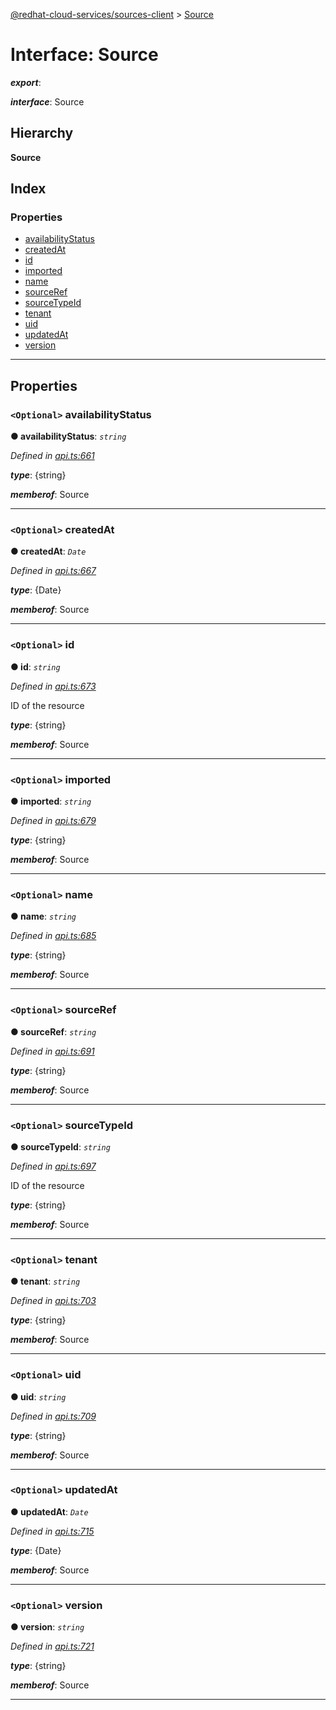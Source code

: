 [@redhat-cloud-services/sources-client](../README.md) > [Source](../interfaces/source.md)

# Interface: Source

*__export__*: 

*__interface__*: Source

## Hierarchy

**Source**

## Index

### Properties

* [availabilityStatus](source.md#availabilitystatus)
* [createdAt](source.md#createdat)
* [id](source.md#id)
* [imported](source.md#imported)
* [name](source.md#name)
* [sourceRef](source.md#sourceref)
* [sourceTypeId](source.md#sourcetypeid)
* [tenant](source.md#tenant)
* [uid](source.md#uid)
* [updatedAt](source.md#updatedat)
* [version](source.md#version)

---

## Properties

<a id="availabilitystatus"></a>

### `<Optional>` availabilityStatus

**● availabilityStatus**: *`string`*

*Defined in [api.ts:661](https://github.com/RedHatInsights/javascript-clients/blob/master/packages/sources/api.ts#L661)*

*__type__*: {string}

*__memberof__*: Source

___
<a id="createdat"></a>

### `<Optional>` createdAt

**● createdAt**: *`Date`*

*Defined in [api.ts:667](https://github.com/RedHatInsights/javascript-clients/blob/master/packages/sources/api.ts#L667)*

*__type__*: {Date}

*__memberof__*: Source

___
<a id="id"></a>

### `<Optional>` id

**● id**: *`string`*

*Defined in [api.ts:673](https://github.com/RedHatInsights/javascript-clients/blob/master/packages/sources/api.ts#L673)*

ID of the resource

*__type__*: {string}

*__memberof__*: Source

___
<a id="imported"></a>

### `<Optional>` imported

**● imported**: *`string`*

*Defined in [api.ts:679](https://github.com/RedHatInsights/javascript-clients/blob/master/packages/sources/api.ts#L679)*

*__type__*: {string}

*__memberof__*: Source

___
<a id="name"></a>

### `<Optional>` name

**● name**: *`string`*

*Defined in [api.ts:685](https://github.com/RedHatInsights/javascript-clients/blob/master/packages/sources/api.ts#L685)*

*__type__*: {string}

*__memberof__*: Source

___
<a id="sourceref"></a>

### `<Optional>` sourceRef

**● sourceRef**: *`string`*

*Defined in [api.ts:691](https://github.com/RedHatInsights/javascript-clients/blob/master/packages/sources/api.ts#L691)*

*__type__*: {string}

*__memberof__*: Source

___
<a id="sourcetypeid"></a>

### `<Optional>` sourceTypeId

**● sourceTypeId**: *`string`*

*Defined in [api.ts:697](https://github.com/RedHatInsights/javascript-clients/blob/master/packages/sources/api.ts#L697)*

ID of the resource

*__type__*: {string}

*__memberof__*: Source

___
<a id="tenant"></a>

### `<Optional>` tenant

**● tenant**: *`string`*

*Defined in [api.ts:703](https://github.com/RedHatInsights/javascript-clients/blob/master/packages/sources/api.ts#L703)*

*__type__*: {string}

*__memberof__*: Source

___
<a id="uid"></a>

### `<Optional>` uid

**● uid**: *`string`*

*Defined in [api.ts:709](https://github.com/RedHatInsights/javascript-clients/blob/master/packages/sources/api.ts#L709)*

*__type__*: {string}

*__memberof__*: Source

___
<a id="updatedat"></a>

### `<Optional>` updatedAt

**● updatedAt**: *`Date`*

*Defined in [api.ts:715](https://github.com/RedHatInsights/javascript-clients/blob/master/packages/sources/api.ts#L715)*

*__type__*: {Date}

*__memberof__*: Source

___
<a id="version"></a>

### `<Optional>` version

**● version**: *`string`*

*Defined in [api.ts:721](https://github.com/RedHatInsights/javascript-clients/blob/master/packages/sources/api.ts#L721)*

*__type__*: {string}

*__memberof__*: Source

___

